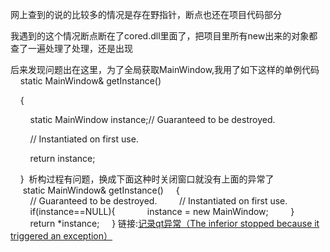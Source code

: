 网上查到的说的比较多的情况是存在野指针，断点也还在项目代码部分


我遇到的这个情况断点断在了cored.dll里面了，把项目里所有new出来的对象都查了一遍处理了处理，还是出现

后来发现问题出在这里，为了全局获取MainWindow,我用了如下这样的单例代码
 
    static MainWindow& getInstance()

    {

        static MainWindow instance;// Guaranteed to be destroyed.

        // Instantiated on first use.

        return instance;

    }
 析构过程有问题，换成下面这种时关闭窗口就没有上面的异常了
     static MainWindow& getInstance()
    {
        // Guaranteed to be destroyed.
        // Instantiated on first use.
        if(instance==NULL){
            instance = new MainWindow;
        }
        return \*instance;
    }
链接:[记录qt异常（The inferior stopped because it triggered an exception） ](https://bbs.huaweicloud.com/blogs/947c3363f79511e8bd5a7ca23e93a891)